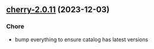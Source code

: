 

## [cherry-2.0.11](https://github.com/truecharts/charts/compare/cherry-2.0.10...cherry-2.0.11) (2023-12-03)

### Chore

- bump everything to ensure catalog has latest versions
  
  